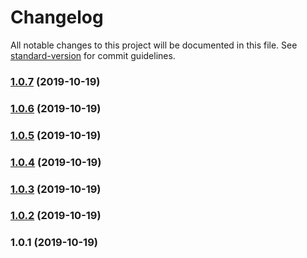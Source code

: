 # Changelog

All notable changes to this project will be documented in this file. See [standard-version](https://github.com/conventional-changelog/standard-version) for commit guidelines.

### [1.0.7](https://github.com/steven0811/nuxt-breakpoints/compare/v1.0.6...v1.0.7) (2019-10-19)

### [1.0.6](https://github.com/steven0811/nuxt-breakpoints/compare/v1.0.5...v1.0.6) (2019-10-19)

### [1.0.5](https://github.com/steven0811/nuxt-breakpoints/compare/v1.0.4...v1.0.5) (2019-10-19)

### [1.0.4](https://github.com/steven0811/nuxt-breakpoints/compare/v1.0.3...v1.0.4) (2019-10-19)

### [1.0.3](https://github.com/steven0811/nuxt-breakpoints/compare/v1.0.2...v1.0.3) (2019-10-19)

### [1.0.2](https://github.com/steven0811/nuxt-breakpoints/compare/v1.0.1...v1.0.2) (2019-10-19)

### 1.0.1 (2019-10-19)
